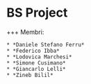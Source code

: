 BS Project
=======

+++ Membri: 

	* *Daniele Stefano Ferru*
	* *Federico Ibba*
	* *Lodovica Marchesi*
	* *Simone Cusimano*
	* *Giancarlo Lelli*
	* *Zineb Bilil*